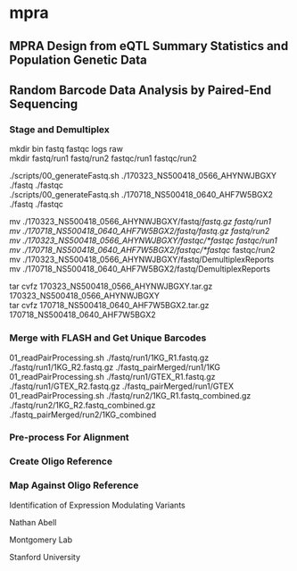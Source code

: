 # mpra

## MPRA Design from eQTL Summary Statistics and Population Genetic Data

## Random Barcode Data Analysis by Paired-End Sequencing

### Stage and Demultiplex

mkdir bin fastq fastqc logs raw  
mkdir fastq/run1 fastq/run2 fastqc/run1 fastqc/run2  

./scripts/00_generateFastq.sh ./170323_NS500418_0566_AHYNWJBGXY ./fastq ./fastqc  
./scripts/00_generateFastq.sh ./170718_NS500418_0640_AHF7W5BGX2 ./fastq ./fastqc  

mv ./170323_NS500418_0566_AHYNWJBGXY/fastq/*fastq.gz fastq/run1  
mv ./170718_NS500418_0640_AHF7W5BGX2/fastq/*fastq.gz fastq/run2  
mv ./170323_NS500418_0566_AHYNWJBGXY/fastqc/\*fastqc* fastqc/run1  
mv ./170718_NS500418_0640_AHF7W5BGX2/fastqc/\*fastqc* fastqc/run2  
mv ./170323_NS500418_0566_AHYNWJBGXY/fastq/DemultiplexReports  
mv ./170718_NS500418_0640_AHF7W5BGX2/fastq/DemultiplexReports  

tar cvfz 170323_NS500418_0566_AHYNWJBGXY.tar.gz 170323_NS500418_0566_AHYNWJBGXY  
tar cvfz 170718_NS500418_0640_AHF7W5BGX2.tar.gz 170718_NS500418_0640_AHF7W5BGX2  

### Merge with FLASH and Get Unique Barcodes

01_readPairProcessing.sh ./fastq/run1/1KG_R1.fastq.gz ./fastq/run1/1KG_R2.fastq.gz ./fastq_pairMerged/run1/1KG  
01_readPairProcessing.sh ./fastq/run1/GTEX_R1.fastq.gz ./fastq/run1/GTEX_R2.fastq.gz ./fastq_pairMerged/run1/GTEX  
01_readPairProcessing.sh ./fastq/run2/1KG_R1.fastq_combined.gz ./fastq/run2/1KG_R2.fastq_combined.gz ./fastq_pairMerged/run2/1KG_combined  

### Pre-process For Alignment

### Create Oligo Reference

### Map Against Oligo Reference

Identification of Expression Modulating Variants

Nathan Abell

Montgomery Lab

Stanford University
